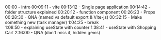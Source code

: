 00:00 - intro
00:09:11 - vite 
00:13:12 - Single page application 
00:14:42 - folder structure explained 
00:20:12 - function component 
00:26:23 - Props 
00:28:30 - QNA (named vs default export & Vite-js) 
00:32:15 - Make something new (task manager) 
1:04:25 - break  
1:09:50 - explaining useState with counter 
1:38:41 - useState with Shopping Cart 
2:16:00 - QNA (don't miss it, hidden gems) 
